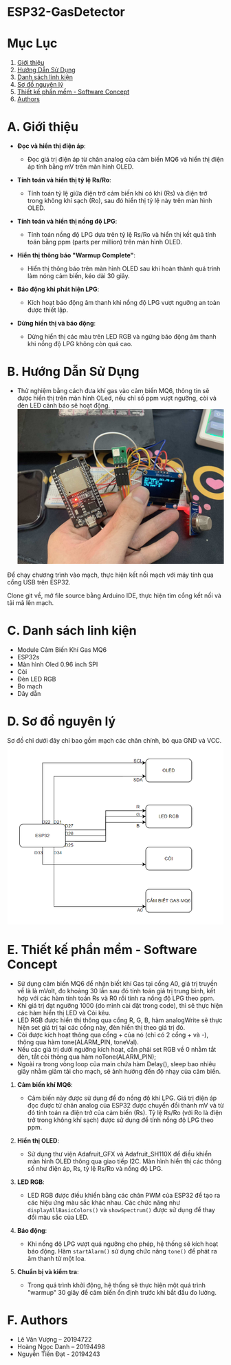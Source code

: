 # ESP32-GasDetector

# Mục Lục
1. [Giới thiệu](#A.-Giới-thiệu)
2. [Hướng Dẫn Sử Dụng](#B.-Hướng-Dẫn-Sử-Dụng)
3. [Danh sách linh kiện](#C.-Danh-sách-linh-kiện)
4. [Sơ đồ nguyên lý](#D.-Sơ-đồ-nguyên-lý)
5. [Thiết kế phần mềm - Software Concept](#E.-Thiết-kế-phần-mềm---Software-Concept)
6. [Authors](#F.-Authors)

# A. Giới thiệu

- **Đọc và hiển thị điện áp**:
  - Đọc giá trị điện áp từ chân analog của cảm biến MQ6 và hiển thị điện áp tính bằng mV trên màn hình OLED.

- **Tính toán và hiển thị tỷ lệ Rs/Ro**:
  - Tính toán tỷ lệ giữa điện trở cảm biến khi có khí (Rs) và điện trở trong không khí sạch (Ro), sau đó hiển thị tỷ lệ này trên màn hình OLED.

- **Tính toán và hiển thị nồng độ LPG**:
  - Tính toán nồng độ LPG dựa trên tỷ lệ Rs/Ro và hiển thị kết quả tính toán bằng ppm (parts per million) trên màn hình OLED.

- **Hiển thị thông báo "Warmup Complete"**:
  - Hiển thị thông báo trên màn hình OLED sau khi hoàn thành quá trình làm nóng cảm biến, kéo dài 30 giây.

- **Báo động khi phát hiện LPG**:
  - Kích hoạt báo động âm thanh khi nồng độ LPG vượt ngưỡng an toàn được thiết lập.

- **Dừng hiển thị và báo động**:
  - Dừng hiển thị các màu trên LED RGB và ngừng báo động âm thanh khi nồng độ LPG không còn quá cao.

# B. Hướng Dẫn Sử Dụng
- Thử nghiệm bằng cách đưa khí gas vào cảm biến MQ6, thông tin sẽ được hiển thị trên màn hình OLed, nếu chỉ số ppm vượt ngưỡng, còi và đèn LED cảnh báo sẽ hoạt động.
![anh1](images/anh1.jpg)

Để chạy chương trình vào mạch, thực hiện kết nối mạch với máy tính qua cổng USB trên ESP32.

Clone git về, mở file source bằng Arduino IDE, thực hiện tìm cổng kết nối và tải mã lên mạch.

# C. Danh sách linh kiện
- Module Cảm Biến Khí Gas MQ6
- ESP32s
- Màn hình Oled 0.96 inch SPI
- Còi
- Đèn LED RGB
- Bo mạch
- Dây dẫn

# D. Sơ đồ nguyên lý
Sơ đồ chỉ dưới đây chỉ bao gồm mạch các chân chính, bỏ qua GND và VCC.
![Sodo](images/Sodo.png)
# E. Thiết kế phần mềm - Software Concept
- Sử dụng cảm biến MQ6 để nhận biết khí Gas tại cổng A0, giá trị truyền về là là mVolt, đo khoảng 30 lần sau đó tính toán giá trị trung bình, kết hợp với các hàm tính toán Rs và R0 rồi tính ra nồng độ LPG theo ppm.
- Khi giá trị đạt ngưỡng 1000 (do mình cài đặt trong code), thì sẽ thực hiện các hàm hiển thị LED và Còi kêu.
- LED RGB được hiển thị thông qua cổng  R, G, B, hàm analogWrite sẽ thực hiện set giá trị tại các cổng này, đèn hiển thị theo giá trị đó.
- Còi được kích hoạt thông qua cổng + của nó (chỉ có 2 cổng + và -), thông qua hàm tone(ALARM_PIN, toneVal). 
- Nếu các giá trị dưới ngưỡng kích hoạt, cần phải set RGB về 0 nhằm tắt đèn, tắt còi thông qua hàm noTone(ALARM_PIN);
- Ngoài ra trong vòng loop của main chứa hàm Delay(), sleep bao nhiêu giây nhằm giảm tải cho mạch, sẽ ảnh hưởng đến độ nhạy của cảm biến.

1. **Cảm biến khí MQ6**:
   - Cảm biến này được sử dụng để đo nồng độ khí LPG. Giá trị điện áp đọc được từ chân analog của ESP32 được chuyển đổi thành mV và từ đó tính toán ra điện trở của cảm biến (Rs). Tỷ lệ Rs/Ro (với Ro là điện trở trong không khí sạch) được sử dụng để tính nồng độ LPG theo ppm.

2. **Hiển thị OLED**:
   - Sử dụng thư viện Adafruit_GFX và Adafruit_SH110X để điều khiển màn hình OLED thông qua giao tiếp I2C. Màn hình hiển thị các thông số như điện áp, Rs, tỷ lệ Rs/Ro và nồng độ LPG.

3. **LED RGB**:
   - LED RGB được điều khiển bằng các chân PWM của ESP32 để tạo ra các hiệu ứng màu sắc khác nhau. Các chức năng như `displayAllBasicColors()` và `showSpectrum()` được sử dụng để thay đổi màu sắc của LED.

4. **Báo động**:
   - Khi nồng độ LPG vượt quá ngưỡng cho phép, hệ thống sẽ kích hoạt báo động. Hàm `startAlarm()` sử dụng chức năng `tone()` để phát ra âm thanh từ một loa.

5. **Chuẩn bị và kiểm tra**:
   - Trong quá trình khởi động, hệ thống sẽ thực hiện một quá trình "warmup" 30 giây để cảm biến ổn định trước khi bắt đầu đo lường.

# F. Authors
- Lê Văn Vượng – 20194722
- Hoàng Ngọc Danh – 20194498
- Nguyễn Tiến Đạt - 20194243
